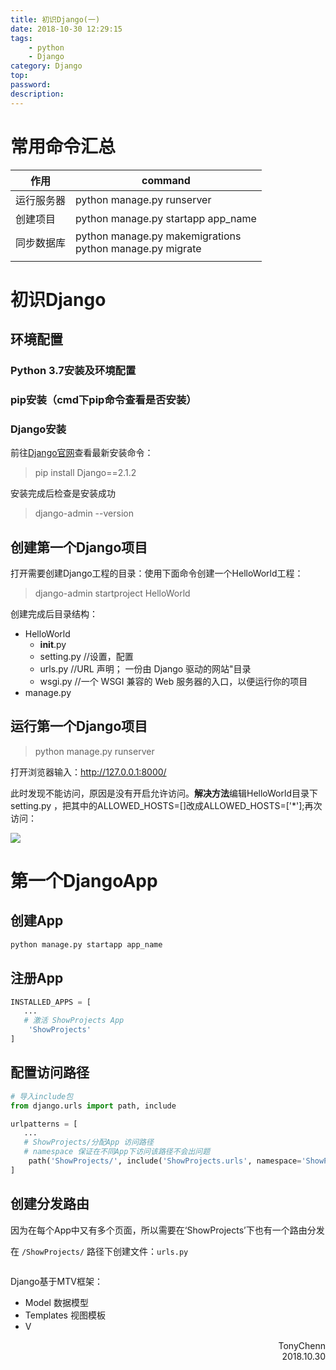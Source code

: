 ```yaml
---
title: 初识Django(一)
date: 2018-10-30 12:29:15
tags: 
    - python
    - Django
category: Django
top:
password:
description:
---
```


<!--more-->
# 常用命令汇总

|作用|command|
|---|---|
|运行服务器|python manage.py runserver|
|创建项目|python manage.py startapp app_name|
|同步数据库|python manage.py makemigrations <br>python manage.py migrate|
|||


# 初识Django

## 环境配置

### Python 3.7安装及环境配置

### pip安装（cmd下pip命令查看是否安装）

### Django安装
前往[Django官网](https://www.djangoproject.com/download/)查看最新安装命令：
> pip install Django==2.1.2

安装完成后检查是安装成功
> django-admin --version

## 创建第一个Django项目
打开需要创建Django工程的目录：使用下面命令创建一个HelloWorld工程：
> django-admin startproject HelloWorld

创建完成后目录结构：

- HelloWorld 
    - __init__.py
    - setting.py    //设置，配置
    - urls.py       //URL 声明； 一份由 Django 驱动的网站"目录
    - wsgi.py       //一个 WSGI 兼容的 Web 服务器的入口，以便运行你的项目
- manage.py

## 运行第一个Django项目
> python manage.py runserver

打开浏览器输入：http://127.0.0.1:8000/

此时发现不能访问，原因是没有开启允许访问。**解决方法**编辑HelloWorld目录下setting.py ，把其中的ALLOWED_HOSTS=[]改成ALLOWED_HOSTS=['*'];再次访问：

![](https://ws1.sinaimg.cn/large/006PThdlly1fwksgysitcj312p0l4wfm.jpg)


# 第一个DjangoApp

## 创建App
```cmd
python manage.py startapp app_name
```
## 注册App
```python
INSTALLED_APPS = [
   ...
   # 激活 ShowProjects App
    'ShowProjects'
]
```

## 配置访问路径
```python
# 导入include包
from django.urls import path, include

urlpatterns = [
   ...
   # ShowProjects/分配App 访问路径
   # namespace 保证在不同App下访问该路径不会出问题
    path('ShowProjects/', include('ShowProjects.urls', namespace='ShowProjects'))
]
```
## 创建分发路由
因为在每个App中又有多个页面，所以需要在‘ShowProjects’下也有一个路由分发

在 `/ShowProjects/` 路径下创建文件：`urls.py `

```python

```
Django基于MTV框架：
- Model  数据模型
- Templates 视图模板
- V



<div align='right'>TonyChenn<br>2018.10.30</div>